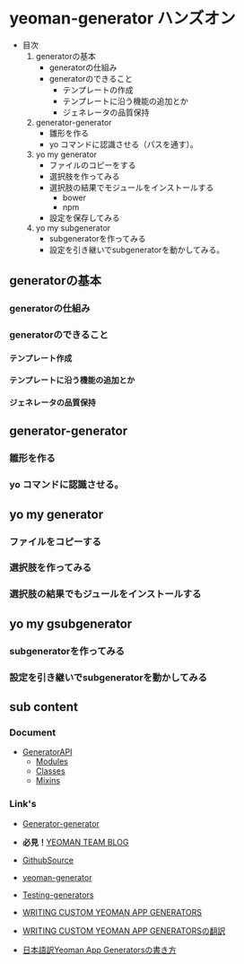 
# yeoman-generator ハンズオン

 + 目次
	1. generatorの基本
		+ generatorの仕組み
		+ generatorのできること
			+ テンプレートの作成 
			+ テンプレートに沿う機能の追加とか
			+ ジェネレータの品質保持
	1. generator-generator
		+ 雛形を作る
		+ yo コマンドに認識させる（パスを通す）。
	1. yo my generator
		+ ファイルのコピーをする
		+ 選択肢を作ってみる
		+ 選択肢の結果でモジュールをインストールする
			+ bower
			+ npm
		+ 設定を保存してみる
	1. yo my subgenerator 
		+ subgeneratorを作ってみる
		+ 設定を引き継いでsubgeneratorを動かしてみる。


## generatorの基本

### generatorの仕組み

### generatorのできること

#### テンプレート作成

#### テンプレートに沿う機能の追加とか

#### ジェネレータの品質保持

## generator-generator

### 雛形を作る

### yo コマンドに認識させる。

## yo my generator

### ファイルをコピーする

### 選択肢を作ってみる

### 選択肢の結果でもジュールをインストールする

## yo my gsubgenerator

### subgeneratorを作ってみる

### 設定を引き継いでsubgeneratorを動かしてみる

## sub content

### Document

 + [GeneratorAPI](http://yeoman.github.io/generator/)
	 + [Modules](https://github.com/MSakamaki/GeneratorAPI/blob/master/Module.md)
	 + [Classes](https://github.com/MSakamaki/GeneratorAPI/blob/master/Classes.md)
	 + [Mixins](https://github.com/MSakamaki/GeneratorAPI/blob/master/Mixins.md)


### Link's


 + [Generator-generator](https://github.com/yeoman/generator-generator)

 + **必見！**[YEOMAN TEAM BLOG](http://yeoman.io/blog/)

 + [GithubSource](https://github.com/yeoman/generator)

 + [yeoman-generator](https://github.com/yeoman/yeoman/wiki/Generators#wiki-frequently-asked-questions)

 + [Testing-generators](https://github.com/yeoman/generator/wiki/Testing-generators)

 + [WRITING CUSTOM YEOMAN APP GENERATORS](http://yeoman.io/generators.html)

 + [WRITING CUSTOM YEOMAN APP GENERATORSの翻訳](http://qiita.com/sys1yagi/items/da002b32b6663faaa705)

 + [日本語訳Yeoman App Generatorsの書き方](http://qiita.com/sys1yagi/items/da002b32b6663faaa705)


